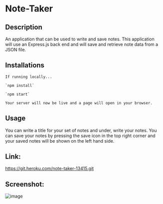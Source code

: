 # Note-Taker

  ## Description
  An application that can be used to write and save notes. This application will use an Express.js back end and will save and retrieve note data from a JSON file.
 
  ## Installations
    If running locally...

    `npm install`

    `npm start`

    Your server will now be live and a page will open in your browser.
  ## Usage
  You can write a title for your set of notes and under, write your notes. You can save your notes by pressing the save icon in the top right corner and your saved notes will be shown on the left hand side.
  
  ## Link:
  https://git.heroku.com/note-taker-13415.git

  ## Screenshot:
  ![image](https://user-images.githubusercontent.com/82502383/131303212-f3be6ce6-657b-4e17-acf5-ebf602867c8d.png)
